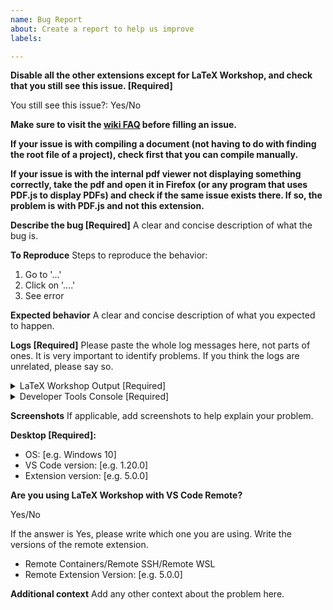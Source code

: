 ```yaml
---
name: Bug Report
about: Create a report to help us improve
labels: 

---
```


<!--

Following contents are required for a successful issue. Not providing necessary information, specifically log messages, may render the issue closed.
Sorry for being rude on the above message, yet I/we have encountered too many frustrating issues without any information. The developers are only developers, not mind-readers or remote-computer-readers.

-->

**Disable all the other extensions except for LaTeX Workshop, and check that you still see this issue. [Required]**

You still see this issue?: Yes/No

**Make sure to visit the [wiki FAQ](https://github.com/James-Yu/LaTeX-Workshop/wiki/FAQ) before filling an issue.**

**If your issue is with compiling a document (not having to do with finding the root file of a project), check first that you can compile manually.**

**If your issue is with the internal pdf viewer not displaying something correctly, take the pdf and open it in Firefox (or any program that uses PDF.js to display PDFs) and check if the same issue exists there. If so, the problem is with PDF.js and not this extension.**

**Describe the bug [Required]**
A clear and concise description of what the bug is.

**To Reproduce**
Steps to reproduce the behavior:
1. Go to '...'
2. Click on '....'
3. See error

**Expected behavior**
A clear and concise description of what you expected to happen.

**Logs [Required]**
Please paste the whole log messages here, not parts of ones. It is very important to identify problems. If you think the logs are unrelated, please say so.

<details>
<summary>LaTeX Workshop Output [Required]</summary>
<!-- To access the log, click the 'problems' icons on the statusbar, select 'OUTPUT', then select 'LaTeX Workshop' from the dropdown menu on the right. -->
</details>

<details>
<summary>Developer Tools Console [Required]</summary>
<!-- To access the log, click 'help' -> 'Toggle Developer Tools. Paste anything suspicious. -->
</details>


**Screenshots**
If applicable, add screenshots to help explain your problem.

**Desktop [Required]:**
 - OS: [e.g. Windows 10]
 - VS Code version: [e.g. 1.20.0]
 - Extension version: [e.g. 5.0.0]

**Are you using LaTeX Workshop with VS Code Remote?**

Yes/No

If the answer is Yes, please write which one you are using. Write the versions of the remote extension.

- Remote Containers/Remote SSH/Remote WSL
- Remote Extension Version: [e.g. 5.0.0]

**Additional context**
Add any other context about the problem here.
